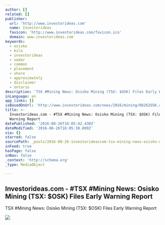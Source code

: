 ```yaml
---
author: []
related: []
publisher:
  url: 'http://www.investorideas.com'
  name: Investorideas
  favicon: 'http://www.investorideas.com/favicon.ico'
  domain: www.investorideas.com
keywords:
  - osisko
  - kilo
  - investorideas
  - sedar
  - common
  - placement
  - share
  - approximately
  - disclaimer
  - ontario
description: 'TSX #Mining News: Osisko Mining (TSX: $OSK) Files Early Warning Report'
inLanguage: en
app_links: []
isBasedOnUrl: 'http://www.investorideas.com/news/2016/mining/08262OSK.asp'
title: >-
  Investorideas.com - #TSX #Mining News: Osisko Mining (TSX: $OSK) Files Early
  Warning Report
datePublished: '2016-08-26T16:05:42.430Z'
dateModified: '2016-08-26T16:05:38.809Z'
via: {}
starred: false
sourcePath: _posts/2016-08-26-investorideascom-tsx-mining-news-osisko-mining-tsx-dollar.md
inFeed: true
hasPage: false
inNav: false
_context: 'http://schema.org'
_type: MediaObject

---
```

<article style=""><h1>Investorideas.com - #TSX #Mining News: Osisko Mining (TSX: $OSK) Files Early Warning Report</h1><p>TSX #Mining News: Osisko Mining (TSX: $OSK) Files Early Warning Report</p><img src="http://www.investorideas.com/images/Banners/join-investorideas.gif" /></article>